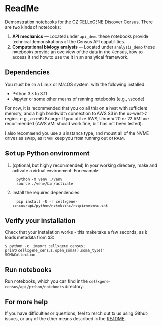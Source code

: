 # ReadMe

Demonstration notebooks for the CZ CELLxGENE Discover Census. There are two kinds of notebooks:

1. **API mechanics** — Located under `api_demo` these notebooks provide technical demonstrations of the Census API capabilities.
2. **Computational biology analysis** — Located under `analysis_demo` these notebooks provide an overview of the data in the Census, how to access it and how to use the it in an analytical framework.

## Dependencies

You must be on a Linux or MacOS system, with the following installed:

* Python 3.8 to 3.11
* Jupyter or some other means of running notebooks (e.g., vscode)

For now, it is recommended that you do all this on a host with sufficient memory,
and a high bandwidth connection to AWS S3 in the us-west-2 region, e.g., an m6i.8xlarge.
If you utilize AWS, Ubuntu 20 or 22 AMI are recommended (AWS AMI should work fine, but has
not been tested).

I also recommend you use a `d` instance type, and mount all of the NVME drives as swap,
as it will keep you from running out of RAM.

## Set up Python environment

1. (optional, but highly recommended) In your working directory, make and activate a virtual environment. For example:

    ```shell
      python -m venv ./venv
      source ./venv/bin/activate
    ```

2. Install the required dependencies:

    ```shell
      pip install -U -r cellxgene-census/api/python/notebooks/requirements.txt
    ```

## Verify your installation

Check that your installation works - this make take a few seconds, as it loads metadata from S3:

```shell
$ python -c 'import cellxgene_census; print(cellxgene_census.open_soma().soma_type)'
SOMACollection
```

## Run notebooks

Run notebooks, which you can find in the `cellxgene-census/api/python/notebooks` directory.

## For more help

If you have difficulties or questions, feel to reach out to us using Github issues, or any of the other means described in the [README](../../../README.md).
